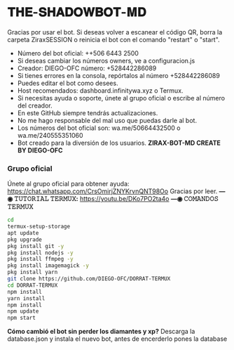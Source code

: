 # 𝐓𝐇𝐄-𝐒𝐇𝐀𝐃𝐎𝐖𝐁𝐎𝐓-𝐌𝐃 

Gracias por usar el bot. Si deseas volver a escanear el código QR, borra la carpeta ZiraxSESSION o reinicia el bot con el comando "restart" o "start".

- Número del bot oficial: ++506 6443 2500
- Si deseas cambiar los números owners, ve a configuracion.js
- Creador: DIEGO-OFC número: +528442286089
- Si tienes errores en la consola, repórtalos al número +528442286089
- Puedes editar el bot como desees.
- Host recomendados: dashboard.infinitywa.xyz o Termux.
- Si necesitas ayuda o soporte, únete al grupo oficial o escribe al número del creador.
- En este GitHub siempre tendrás actualizaciones.
- No me hago responsable del mal uso que puedas darle al bot.
- Los números del bot oficial son: wa.me/50664432500 o wa.me/240555351060
- Bot creado para la diversión de los usuarios.
**ZIRAX-BOT-MD CREATE BY DIEGO-OFC**
### Grupo oficial
Únete al grupo oficial para obtener ayuda:
https://chat.whatsapp.com/CrsOmirjZNYKrvnQNT98Oo
Gracias por leer.
**—◉ 𝚃𝚄𝚃𝙾𝚁𝙸𝙰𝙻 𝚃𝙴𝚁𝙼𝚄𝚇:**
https://youtu.be/DKo7PO2ta4o
**—◉ 𝙲𝙾𝙼𝙰𝙽𝙳𝙾𝚂 𝚃𝙴𝚁𝙼𝚄𝚇**
```bash
cd
termux-setup-storage
apt update 
pkg upgrade 
pkg install git -y
pkg install nodejs -y
pkg install ffmpeg -y
pkg install imagemagick -y
pkg install yarn
git clone https://github.com/DIEGO-OFC/DORRAT-TERMUX
cd DORRAT-TERMUX 
npm install 
yarn install 
npm install
npm update
npm start
```
**Cómo cambió el bot sin perder los diamantes y xp?**
Descarga la database.json y instala el nuevo bot, antes de encerderlo pones la database
